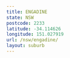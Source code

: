 ```yaml
---
title: ENGADINE
state: NSW
postcode: 2233
latitude: -34.114626
longitude: 151.027919
url: /nsw/engadine/
layout: suburb
---
```

